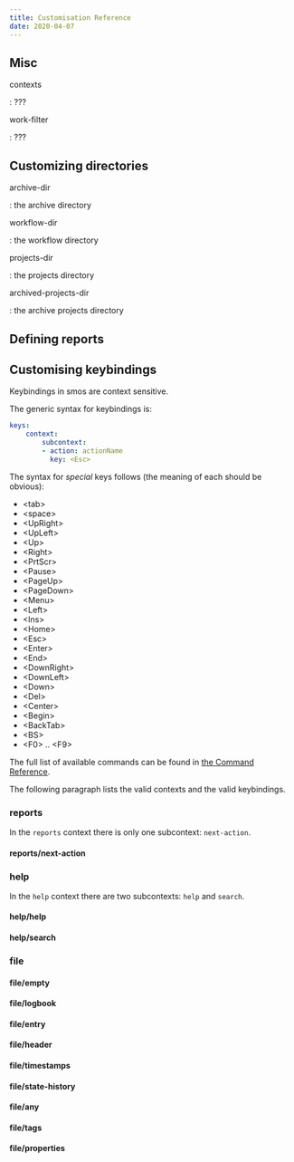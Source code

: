 ```yaml
---
title: Customisation Reference
date: 2020-04-07
---
```


## Misc ##

contexts

: ???

work-filter

: ???

## Customizing directories ##

archive-dir

: the archive directory

workflow-dir

: the workflow directory

projects-dir

: the projects directory

archived-projects-dir

: the archive projects directory


## Defining reports ##

<!-- TODO:  -->

## Customising keybindings ##

Keybindings in smos are context sensitive.

The generic syntax for keybindings is:

```yaml
keys:
    context:
        subcontext:
        - action: actionName
          key: <Esc>
```

The syntax for *special* keys follows (the meaning of each should be obvious):

- \<tab\>
- \<space>
- \<UpRight>
- \<UpLeft>
- \<Up>
- \<Right>
- \<PrtScr>
- \<Pause>
- \<PageUp>
- \<PageDown>
- \<Menu>
- \<Left>
- \<Ins>
- \<Home>
- \<Esc>
- \<Enter>
- \<End>
- \<DownRight>
- \<DownLeft>
- \<Down>
- \<Del>
- \<Center>
- \<Begin>
- \<BackTab>
- \<BS>
- \<F0> .. \<F9>

The full list of available commands can be found in [the Command
Reference](/commands.html).

The following paragraph lists the valid contexts and the valid
keybindings.

### reports ###

In the `reports` context there is only one subcontext: `next-action`.

#### reports/next-action ####

### help ###

In the `help` context there are two subcontexts: `help` and `search`.

#### help/help ####

#### help/search ####

### file ###

#### file/empty ####

#### file/logbook ####

#### file/entry ####

#### file/header ####

#### file/timestamps ####

#### file/state-history ####

#### file/any ####

#### file/tags ####

#### file/properties ####
